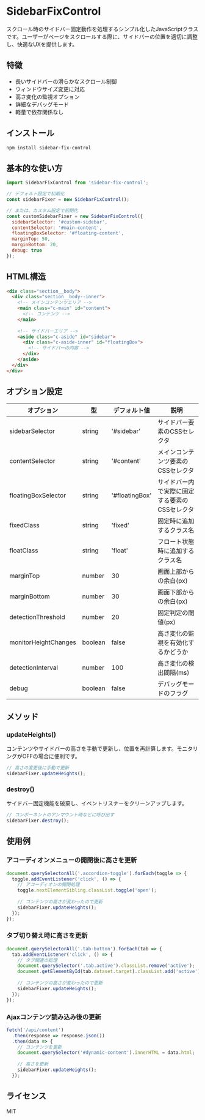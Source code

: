 # SidebarFixControl

スクロール時のサイドバー固定動作を処理するシンプル化したJavaScriptクラスです。ユーザーがページをスクロールする際に、サイドバーの位置を適切に調整し、快適なUXを提供します。

## 特徴

- 長いサイドバーの滑らかなスクロール制御
- ウィンドウサイズ変更に対応
- 高さ変化の監視オプション
- 詳細なデバッグモード
- 軽量で依存関係なし

## インストール

```bash
npm install sidebar-fix-control
```

## 基本的な使い方

```javascript
import SidebarFixControl from 'sidebar-fix-control';

// デフォルト設定で初期化
const sidebarFixer = new SidebarFixControl();

// または、カスタム設定で初期化
const customSidebarFixer = new SidebarFixControl({
  sidebarSelector: '#custom-sidebar',
  contentSelector: '#main-content',
  floatingBoxSelector: '#floating-content',
  marginTop: 50,
  marginBottom: 20,
  debug: true
});
```

## HTML構造

```html
<div class="section__body">
  <div class="section__body--inner">
    <!-- メインコンテンツエリア -->
    <main class="c-main" id="content">
      <!-- コンテンツ -->
    </main>
    
    <!-- サイドバーエリア -->
    <aside class="c-aside" id="sidebar">
      <div class="c-aside-inner" id="floatingBox">
        <!-- サイドバーの内容 -->
      </div>
    </aside>
  </div>
</div>
```

## オプション設定

| オプション | 型 | デフォルト値 | 説明 |
|------------|------|--------------|------|
| sidebarSelector | string | '#sidebar' | サイドバー要素のCSSセレクタ |
| contentSelector | string | '#content' | メインコンテンツ要素のCSSセレクタ |
| floatingBoxSelector | string | '#floatingBox' | サイドバー内で実際に固定する要素のCSSセレクタ |
| fixedClass | string | 'fixed' | 固定時に追加するクラス名 |
| floatClass | string | 'float' | フロート状態時に追加するクラス名 |
| marginTop | number | 30 | 画面上部からの余白(px) |
| marginBottom | number | 30 | 画面下部からの余白(px) |
| detectionThreshold | number | 20 | 固定判定の閾値(px) |
| monitorHeightChanges | boolean | false | 高さ変化の監視を有効化するかどうか |
| detectionInterval | number | 100 | 高さ変化の検出間隔(ms) |
| debug | boolean | false | デバッグモードのフラグ |

## メソッド

### updateHeights()

コンテンツやサイドバーの高さを手動で更新し、位置を再計算します。モニタリングがOFFの場合に便利です。

```javascript
// 高さの変更後に手動で更新
sidebarFixer.updateHeights();
```

### destroy()

サイドバー固定機能を破棄し、イベントリスナーをクリーンアップします。

```javascript
// コンポーネントのアンマウント時などに呼び出す
sidebarFixer.destroy();
```

## 使用例

### アコーディオンメニューの開閉後に高さを更新

```javascript
document.querySelectorAll('.accordion-toggle').forEach(toggle => {
  toggle.addEventListener('click', () => {
    // アコーディオンの開閉処理
    toggle.nextElementSibling.classList.toggle('open');
    
    // コンテンツの高さが変わったので更新
    sidebarFixer.updateHeights();
  });
});
```

### タブ切り替え時に高さを更新

```javascript
document.querySelectorAll('.tab-button').forEach(tab => {
  tab.addEventListener('click', () => {
    // タブ関連の処理
    document.querySelector('.tab.active').classList.remove('active');
    document.getElementById(tab.dataset.target).classList.add('active');
    
    // コンテンツの高さが変わったので更新
    sidebarFixer.updateHeights();
  });
});
```

### Ajaxコンテンツ読み込み後の更新

```javascript
fetch('/api/content')
  .then(response => response.json())
  .then(data => {
    // コンテンツを更新
    document.querySelector('#dynamic-content').innerHTML = data.html;
    
    // 高さを更新
    sidebarFixer.updateHeights();
  });
```

## ライセンス

MIT